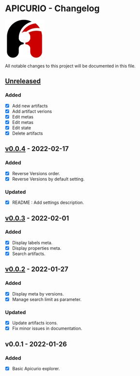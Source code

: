 # APICURIO - Changelog

![Apicurio](/resources/apicurio_icon.png)

All notable changes to this project will be documented in this file.

## [Unreleased]

### Added

- [x] Add new artifacts
- [x] Add artifact verions
- [x] Edit metas
- [x] Edit metas
- [x] Edit state
- [x] Delete artifacts

## [v0.0.4] - 2022-02-17

### Added

- [x] Reverse Versions order.
- [x] Reverse Versions by default setting.

### Updated

- [x] README : Add settings description.

## [v0.0.3] - 2022-02-01

### Added

- [x] Display labels meta.
- [x] Display properties meta.
- [x] Search artifacts.

## [v0.0.2] - 2022-01-27

### Added

- [x] Display meta by versions.
- [x] Manage search limit as parameter.

### Updated

- [x] Update artifacts icons.
- [x] Fix minor issues in documentation.

## v0.0.1 - 2022-01-26

### Added

- [x] Basic Apicurio explorer.

[unreleased]: <https://github.com/jetmartin/apicurio/compare/v0.0.4...HEAD>
[v0.0.4]: <https://github.com/jetmartin/apicurio/compare/v0.0.3...v0.0.4>
[v0.0.3]: <https://github.com/jetmartin/apicurio/compare/v0.0.2...v0.0.3>
[v0.0.2]: <https://github.com/jetmartin/apicurio/compare/v0.0.1...v0.0.2>

